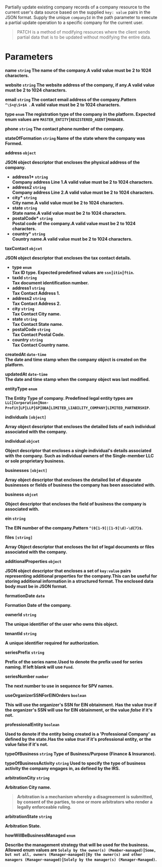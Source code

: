 Partially update existing company records of a company resource to the current user's data source based on the supplied `key: value` pairs in the JSON format. Supply the unique `companyId` in the path parameter to execute a partial update operation to a specific company for the current user.

> PATCH is a method of modifying resources where the client sends partial data that is to be updated without modifying the entire data.

# Parameters

<strong>name<strong> `string`
The name of the company.A valid value must be 2 to 1024 characters.

<strong>website<strong> `string`
The website address of the company, if any.A valid value must be 2 to 1024 characters.

<strong>email<strong> `string`
The contact email address of the company.Pattern `^\S+@\S+$A `. A valid value must be 2 to 1024 characters.

<strong>type<strong> `enum`
The registration type of the company in the platform. Expected enum values are `MASTER_ENTITY┃REGISTERED_AGENT┃MANAGER`.

<strong>phone<strong> `string`
The contact phone number of the company.

<strong>stateOfFormation<strong> `string`
Name of the state where the company was Formed.

<strong>address<strong> `object`

JSON object descriptor that encloses the physical address of the company.

* <strong>address1*<strong> `string` <br> Company address Line 1.A valid value must be 2 to 1024 characters.
* <strong>address2</strong> `string` <br> Company address Line 2.A valid value must be 2 to 1024 characters.
* <strong>city*<strong> `string` <br> City name.A valid value must be 2 to 1024 characters.
* <strong>state<strong> `string` <br> State name.A valid value must be 2 to 1024 characters.
* <strong>postalCode*<strong> `string` <br> Postal code of the company.A valid value must be 2 to 1024 characters.
* <strong>country*<strong> `string` <br> Country name.A valid value must be 2 to 1024 characters.

<strong>taxContact<strong> `objcet`

JSON object descriptor that encloses the tax contact details.

* <strong>type<strong> `enum` <br> Tax ID type. Expected predefined values are `ssn┃itin┃ftin`.
* <strong>taxId<strong> `string` <br> Tax document identification number.
* <strong>address1<strong> `string` <br> Tax Contact Address 1.
* <strong>address2<strong> `string` <br> Tax Contact Address 2.
* <strong>city<strong> `string` <br> Tax Contact City name.
* <strong>state<strong> `string` <br> Tax Contact State name.
* <strong>postalCode<strong> `string` <br> Tax Contact Postal Code.
* <strong>country<strong> `string` <br> Tax Contact Country name.

<strong>createdAt<strong> `date-time` <br> The date and time stamp when the company object is created on the platform.

<strong>updatedAt<strong> `date-time` <br> The date and time stamp when the company object was last modified.

<strong>entityType<strong> `enum`

The Entity Type of company. Predefined legal entity types are `LLC┃Corporation┃Non-Profit┃LP┃LLP┃GP┃DBA┃LIMITED_LIABILITY_COMPANY┃LIMITED_PARTNERSHIP`.

<strong>individuals<strong> `[object]`

Array object descriptor that encloses the detailed lists of each individual associated with the company.

<strong>individual<strong> `objcet`

Object descriptor that encloses a single individual's details associated with the company. Such as individual owners of the Single-member LLC or sole proprietary business.

<strong>businesses<strong> `[object]`

Array object descriptor that encloses the detailed list of disparate businesses or fields of business the company has been associated with.

<strong>business<strong> `objcet`

Object descriptor that encloses the field of business the company is associated with.

<strong>ein<strong> `string`

The EIN number of the company.Pattern `^(0[1-9]|[1-9]\d)-\d{7}$`.

<strong>files<strong> `[string]`

Array Object descriptor that encloses the list of legal documents or files associated with the company.

<strong>additionalProperties<strong> `object`

JSON object descriptor that encloses a set of `key:value` pairs representing additional properties for the company.This can be useful for storing additional information in a structured format.  The enclosed data body must be in JSON format.

<strong>formationDate<strong> `date`

Formation Date of the company.

<strong>ownerId<strong> `string`

The unique identifier of the user who owns this object.

<strong>tenantId<strong> `string`

A unique identifier required for authorization.

<strong>seriesPrefix<strong> `string`

Prefix of the series name.Used to denote the prefix used for series naming. If left blank will use `Fund`.

<strong>seriesNumber<strong> `number`

The next number to use in sequence for SPV names. 

<strong>useOrganizerSSNForEINOrders<strong> `boolean`

This will use the organizer's SSN for EIN obtainment. Has the value _true_ if the organizer's SSN will use for EIN obtainment, or the value _false_ if it's not.

<strong>professionalEntity<strong> `boolean`

Used to denote if the entity being created is a 'Professional Company' as defined by the state.Has the value _true_ if it's professional entity, or the value false if it's not. 

<strong>typeOfBusiness<strong> `string`
Type of Business/Purpose (Finance & Insurance).

<strong>typeOfBusinessActivity<strong> `string`
Used to specify the type of business activity the company engages in, as defined by the IRS.

<strong>arbitrationCity<strong> `string`

Arbitration City name.
> Arbitration is a mechanism whereby a disagreement is submitted, by consent of the parties, to one or more arbitrators who render a legally enforceable ruling.

<strong>arbitrationState<strong> `string`

Arbitration State.

<strong>howWillBeBusinessManaged<strong> `enum`

Describe the management strategy that will be used for the business.
Allowed enum values are `Solely by the owner(s) (Member-managed)┃Some, but not all, owners (Manager-managed)┃By the owner(s) and other managers (Manager-managed)┃Solely by the manager(s) (Manager-Managed)`.